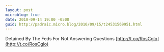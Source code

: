```yaml
---
layout: post
microblog: true
date: 2010-09-14 19:00 -0500
guid: http://padraic.micro.blog/2010/09/15/t24531569951.html
---
```

Detained By The Feds For Not Answering Questions [http://t.co/RosCglo](http://t.co/RosCglo)
